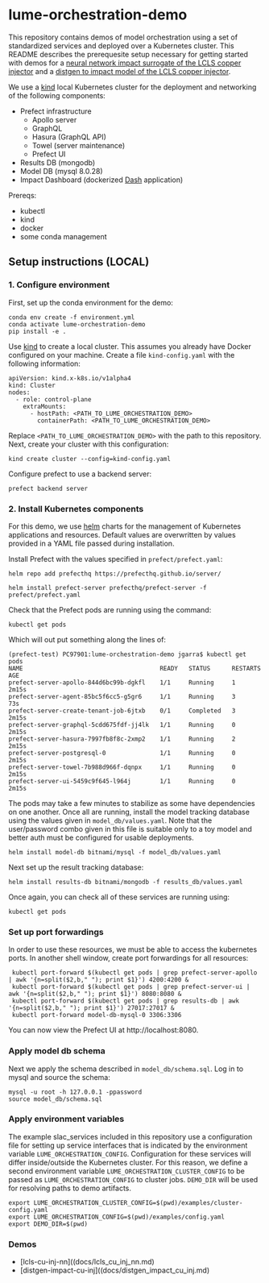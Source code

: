 # lume-orchestration-demo

This repository contains demos of model orchestration using a set of standardized services and deployed over a Kubernetes cluster. This README describes the prerequesite setup necessary for getting started with demos for a [neural network impact surrogate of the LCLS copper injector](docs/lcls_cu_inj_nn.md) and a [distgen to impact model of the LCLS copper injector](docs/distgen_impact_cu_inj.md).

We use a [kind](https://kind.sigs.k8s.io/) local Kubernetes cluster for the deployment and networking of the following components:
- Prefect infrastructure  
  - Apollo server  
  - GraphQL  
  - Hasura (GraphQL API)  
  - Towel (server maintenance)  
  - Prefect UI  
- Results DB (mongodb)  
- Model DB (mysql 8.0.28)  
- Impact Dashboard (dockerized [Dash](https://plotly.com/dash/) application)  

Prereqs:
- kubectl
- kind
- docker
- some conda management


## Setup instructions (LOCAL)

### 1. Configure environment 
First, set up the conda environment for the demo:
```
conda env create -f environment.yml
conda activate lume-orchestration-demo
pip install -e .
```

Use [kind](https://kind.sigs.k8s.io/) to create a local cluster. This assumes you already have Docker configured on your machine. Create a file `kind-config.yaml` with the following information:
```
apiVersion: kind.x-k8s.io/v1alpha4
kind: Cluster
nodes:
  - role: control-plane
    extraMounts:
      - hostPath: <PATH_TO_LUME_ORCHESTRATION_DEMO>
        containerPath: <PATH_TO_LUME_ORCHESTRATION_DEMO>
```
Replace `<PATH_TO_LUME_ORCHESTRATION_DEMO>` with the path to this repository. Next, create your cluster with this configuration:
```
kind create cluster --config=kind-config.yaml
```

Configure prefect to use a backend server:
```
prefect backend server
```
### 2. Install Kubernetes components
For this demo, we use [helm](https://helm.sh/) charts for the management of Kubernetes applications and resources. Default values are overwritten by values provided in a YAML file passed during installation.

Install Prefect with the values specified in `prefect/prefect.yaml`:
```
helm repo add prefecthq https://prefecthq.github.io/server/

helm install prefect-server prefecthq/prefect-server -f prefect/prefect.yaml
```

Check that the Prefect pods are running using the command:
```
kubectl get pods
```
Which will out put something along the lines of:
```
(prefect-test) PC97901:lume-orchestration-demo jgarra$ kubectl get pods
NAME                                      READY   STATUS      RESTARTS   AGE
prefect-server-apollo-844d6bc99b-dgkfl    1/1     Running     1          2m15s
prefect-server-agent-85bc5f6cc5-g5gr6     1/1     Running     3          73s
prefect-server-create-tenant-job-6jtxb    0/1     Completed   3          2m15s
prefect-server-graphql-5cdd675fdf-jj4lk   1/1     Running     0          2m15s
prefect-server-hasura-7997fb8f8c-2xmp2    1/1     Running     2          2m15s
prefect-server-postgresql-0               1/1     Running     0          2m15s
prefect-server-towel-7b988d966f-dqnpx     1/1     Running     0          2m15s
prefect-server-ui-5459c9f645-l964j        1/1     Running     0          2m15s
```
The pods may take a few minutes to stabilize as some have dependencies on one another. Once all are running, install the model tracking database using the values given in `model_db/values.yaml`. Note that the user/password combo given in this file is suitable only to a toy model and better auth must be configured for usable deployments.
```
helm install model-db bitnami/mysql -f model_db/values.yaml
```
Next set up the result tracking database:
```
helm install results-db bitnami/mongodb -f results_db/values.yaml
```
Once again, you can check all of these services are running using:
```
kubectl get pods
```


### Set up port forwardings
In order to use these resources, we must be able to access the kubernetes ports. In another shell window, create port forwardings for all resources:
```
 kubectl port-forward $(kubectl get pods | grep prefect-server-apollo | awk '{n=split($2,b," "); print $1}') 4200:4200 & 
 kubectl port-forward $(kubectl get pods | grep prefect-server-ui | awk '{n=split($2,b," "); print $1}') 8080:8080 &
 kubectl port-forward $(kubectl get pods | grep results-db | awk '{n=split($2,b," "); print $1}') 27017:27017 &
 kubectl port-forward model-db-mysql-0 3306:3306 
```

You can now view the Prefect UI at http://localhost:8080.

### Apply model db schema

Next we apply the schema described in `model_db/schema.sql`. 
Log in to mysql and source the schema:

```
mysql -u root -h 127.0.0.1 -ppassword
source model_db/schema.sql
```

### Apply environment variables

The example slac_services included in this repository use a configuration file for setting up service interfaces that is indicated by the environment variable `LUME_ORCHESTRATION_CONFIG`. Configuration for these services will differ inside/outside the Kubernetes cluster. For this reason, we define a second environment variable `LUME_ORCHESTRATION_CLUSTER_CONFIG` to be passed as `LUME_ORCHESTRATION_CONFIG` to cluster jobs. `DEMO_DIR` will be used for resolving paths to demo artifacts.

```
export LUME_ORCHESTRATION_CLUSTER_CONFIG=$(pwd)/examples/cluster-config.yaml
export LUME_ORCHESTRATION_CONFIG=$(pwd)/examples/config.yaml
export DEMO_DIR=$(pwd)
```

### Demos

- [lcls-cu-inj-nn]((docs/lcls_cu_inj_nn.md)  
- [distgen-impact-cu-inj]((docs/distgen_impact_cu_inj.md)  